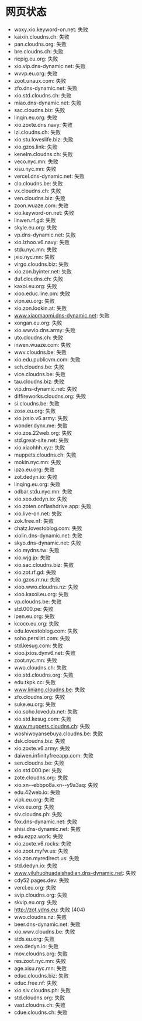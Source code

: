 # 网页状态
- woxy.xio.keyword-on.net: 失败
- kaixin.cloudns.ch: 失败
- pan.cloudns.org: 失败
- bre.cloudns.ch: 失败
- ricpig.eu.org: 失败
- xio.vip.dns-dynamic.net: 失败
- wvvp.eu.org: 失败
- zoot.unaux.com: 失败
- zfo.dns-dynamic.net: 失败
- xio.std.cloudns.ch: 失败
- miao.dns-dynamic.net: 失败
- sac.cloudns.biz: 失败
- linqin.eu.org: 失败
- xio.zoxte.dns.navy: 失败
- lzi.cloudns.ch: 失败
- xio.stu.loveslife.biz: 失败
- xio.gzos.link: 失败
- kenelm.cloudns.ch: 失败
- veco.nyc.mn: 失败
- xisu.nyc.mn: 失败
- vercel.dns-dynamic.net: 失败
- clo.cloudns.be: 失败
- vx.cloudns.ch: 失败
- ven.cloudns.biz: 失败
- zoon.wuaze.com: 失败
- xio.keyword-on.net: 失败
- linwen.rf.gd: 失败
- skyle.eu.org: 失败
- vp.dns-dynamic.net: 失败
- xio.lzhoo.v6.navy: 失败
- stdu.nyc.mn: 失败
- jxio.nyc.mn: 失败
- virgo.cloudns.biz: 失败
- xio.zon.byinter.net: 失败
- duf.cloudns.ch: 失败
- kaxoi.eu.org: 失败
- xioo.educ.line.pm: 失败
- vipn.eu.org: 失败
- xio.zon.lookin.at: 失败
- www.xiaomaomi.dns-dynamic.net: 失败
- xongan.eu.org: 失败
- xio.wwvio.dns.army: 失败
- uto.cloudns.ch: 失败
- inwen.wuaze.com: 失败
- wwv.cloudns.be: 失败
- xio.edu.publicvm.com: 失败
- sch.cloudns.be: 失败
- vice.cloudns.be: 失败
- tau.cloudns.biz: 失败
- vip.dns-dynamic.net: 失败
- diffireworks.cloudns.org: 失败
- si.cloudns.be: 失败
- zosx.eu.org: 失败
- xio.jxsio.v6.army: 失败
- wonder.dynx.me: 失败
- xio.zos.22web.org: 失败
- std.great-site.net: 失败
- xio.xiaohhh.xyz: 失败
- muppets.cloudns.ch: 失败
- mokin.nyc.mn: 失败
- ipzo.eu.org: 失败
- zot.dedyn.io: 失败
- linqing.eu.org: 失败
- odbar.stdu.nyc.mn: 失败
- xio.xeo.dedyn.io: 失败
- xio.zoten.onflashdrive.app: 失败
- xio.live-on.net: 失败
- zok.free.nf: 失败
- chatz.lovestoblog.com: 失败
- xiolin.dns-dynamic.net: 失败
- skyo.dns-dynamic.net: 失败
- xio.mydns.tw: 失败
- xio.wjg.jp: 失败
- xio.sac.cloudns.biz: 失败
- xio.zot.rf.gd: 失败
- xio.gzos.rr.nu: 失败
- xioo.wwo.cloudns.nz: 失败
- xioo.kaxoi.eu.org: 失败
- vp.cloudns.be: 失败
- std.000.pe: 失败
- ipen.eu.org: 失败
- kcoco.eu.org: 失败
- edu.lovestoblog.com: 失败
- soho.perslist.com: 失败
- std.kesug.com: 失败
- xioo.jxios.dynv6.net: 失败
- zoot.nyc.mn: 失败
- wwo.cloudns.ch: 失败
- xio.std.cloudns.org: 失败
- edu.tkpk.cc: 失败
- www.liniang.cloudns.be: 失败
- zfo.cloudns.org: 失败
- suke.eu.org: 失败
- xio.soho.lovedub.net: 失败
- xio.std.kesug.com: 失败
- www.muppets.cloudns.ch: 失败
- woshiwoyansebuya.cloudns.be: 失败
- dsk.cloudns.biz: 失败
- xio.zoxte.v6.army: 失败
- daiwen.infinityfreeapp.com: 失败
- sen.cloudns.be: 失败
- xio.std.000.pe: 失败
- zote.cloudns.org: 失败
- xio.xn--ebbpo8a.xn--y9a3aq: 失败
- edu.42web.io: 失败
- vipk.eu.org: 失败
- viko.eu.org: 失败
- siv.cloudns.ph: 失败
- fox.dns-dynamic.net: 失败
- shisi.dns-dynamic.net: 失败
- edu.ezpz.work: 失败
- xio.zoxte.v6.rocks: 失败
- xio.zoot.myfw.us: 失败
- xio.zon.myredirect.us: 失败
- std.dedyn.io: 失败
- www.yiluhuohuadaishadian.dns-dynamic.net: 失败
- cdy52.pages.dev: 失败
- vercl.eu.org: 失败
- svip.cloudns.org: 失败
- skvip.eu.org: 失败
- http://zot.ydns.eu: 失败 (404)
- wwo.cloudns.nz: 失败
- beer.dns-dynamic.net: 失败
- xio.wwv.cloudns.be: 失败
- stds.eu.org: 失败
- xeo.dedyn.io: 失败
- mov.cloudns.org: 失败
- res.zoot.nyc.mn: 失败
- age.xisu.nyc.mn: 失败
- educ.cloudns.biz: 失败
- educ.free.nf: 失败
- xio.siv.cloudns.ph: 失败
- std.cloudns.org: 失败
- vast.cloudns.ch: 失败
- cdue.cloudns.ch: 失败
